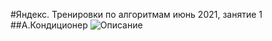 #Яндекс. Тренировки по алгоритмам июнь 2021, занятие 1
##А.Кондиционер
![Описание](/Yandex/images/1.png)
###
